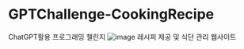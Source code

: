 # GPTChallenge-CookingRecipe
ChatGPT활용 프로그래밍 챌린지 
![image](https://github.com/khoikangim/GPTChallenge-CookingRecipe/assets/118911251/7a1be366-23f0-47b8-be67-2b32efb01789)
레시피 제공 및 식단 관리 웹사이트
